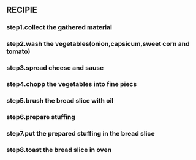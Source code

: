 ## RECIPIE
### step1.collect the gathered material 
### step2.wash the vegetables(onion,capsicum,sweet corn and tomato)
### step3.spread cheese and sause
### step4.chopp the vegetables into fine piecs 
### step5.brush the bread slice with oil
### step6.prepare stuffing 
### step7.put the prepared stuffing in the bread slice 
### step8.toast the bread slice in oven 
